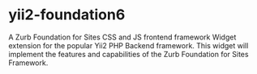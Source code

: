 # yii2-foundation6
A Zurb Foundation for Sites CSS and JS frontend framework Widget extension for the popular Yii2 PHP Backend framework. This widget will implement the features and capabilities of the Zurb Foundation for Sites Framework.
